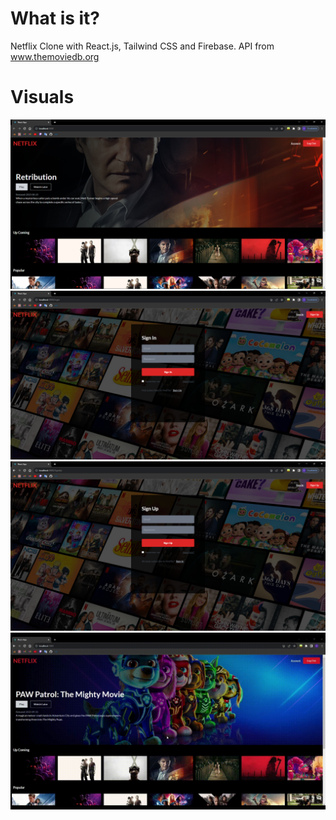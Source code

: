 # What is it?
Netflix Clone with React.js, Tailwind CSS and Firebase.
API from www.themoviedb.org

# Visuals
![](https://github.com/derenkarabulak/netflix-react/blob/main/showcase/homepage.png)
![](https://github.com/derenkarabulak/netflix-react/blob/main/showcase/signin.png)
![](https://github.com/derenkarabulak/netflix-react/blob/main/showcase/signup.png)
![](https://github.com/derenkarabulak/netflix-react/blob/main/showcase/savedshows.gif)
